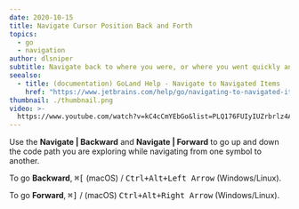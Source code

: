 ```yaml
---
date: 2020-10-15
title: Navigate Cursor Position Back and Forth
topics:
  - go
  - navigation
author: dlsniper
subtitle: Navigate back to where you were, or where you went quickly and easily.
seealso:
  - title: (documentation) GoLand Help - Navigate to Navigated Items
    href: "https://www.jetbrains.com/help/go/navigating-to-navigated-items.html"
thumbnail: ./thumbnail.png
video: >-
  https://www.youtube.com/watch?v=kC4cCmYEbGo&list=PLQ176FUIyIUZrbrlz4AY1V8VzBJKZyVlW&index=11
---
```


Use the **Navigate | Backward** and **Navigate | Forward** to go up and down
the code path you are exploring while navigating from one symbol to another.

To go **Backward**, <kbd>⌘\[</kbd> (macOS) / <kbd>Ctrl+Alt+Left Arrow</kbd> (Windows/Linux).

To go **Forward**, <kbd>⌘\]</kbd> / (macOS) <kbd>Ctrl+Alt+Right Arrow</kbd> (Windows/Linux).

